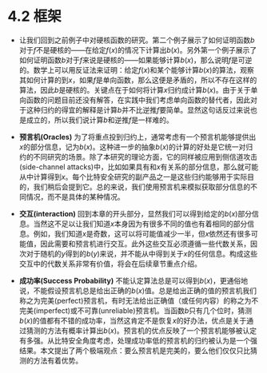 # 4.2 框架

* 让我们回到之前例子中对硬核函数的研究。第二个例子展示了如何证明函数$b$对于$f$不是硬核的——在给定$f(x)$的情况下计算出$b(x)$。另外第一个例子展示了如何证明函数$b$对于$f$来说是硬核的——如果能够计算$b(x)$，那么说明$f$是可逆的。数学上可以用反证法来证明：给定$f(x)$和某个能够计算$b(x)$的算法，观察其如何计算的到$x$，如果$f$是单向函数，那么这便是矛盾的，所以不存在这样的算法，因此$b$是硬核的。关键点在于如何将计算$x$归约成计算$b(x)$。由于关于单向函数的问题目前还没有解答，在实践中我们考虑单向函数的替代者，因此对于这种归约的得宜的解释是计算$b$并不比逆推$f$要简单。显然这句话反过来说也是成立的，所以我们说计算$b$和逆推$f$是一样难的。

* **预言机(Oracles)** 为了将重点投到归约上，通常考虑有一个预言机能够提供出$x$的部分信息，记为$b(x)$。这种进一步的抽象$b(x)$的计算的好处是它统一对归约的不同研究的场景。除了本研究的理论方面，它的同样被应用到侧信道攻击(side-channel attacks)中，比如如果具有和$x$有关系的部分信息，那么就可能从中计算得到$x$。每个比特安全研究的副产品之一是这些归约能够用于实际目的，我们稍后会提到它。总的来说，我们使用预言机来模拟获取部分信息的不同情况，而不是具体的某种情况。

* **交互(interaction)** 回到本章的开头部分，显然我们可以得到给定的$b(x)$部分信息。当然这不足以让我们知道$x$本身因为有很多不同的值也有着相同的部分信息。例如，我们知道$x$是奇数，这可以将可能值减少一半，但$x$依然还有很多可能值，因此需要和预言机进行交互。此外这些交互必须遵循一些代数关系，因次对于随机的$y$得到的$b(y)$来说，并不能从中得到关于$x$的任何信息。构成这些交互中的代数关系非常有价值，将会在后续章节重点介绍。

* **成功率(Success Probability)** 不能认定算法总是可以得到$b(x)$，更通俗地说，不能假设预言机总是给出正确的$b(x)$值。总是给出正确的值的预言机我们称之为完美(perfect)预言机，有时无法给出正确值（或任何内容）的称之为不完美(imperfect)或不可靠(unreliable)预言机。当函数$b$只有几个位时，猜测$b(x)$的值都有不错的成功率，当然这肯定不是恢复$x$的好办法，优点是关于通过猜测的方法有概率计算出$b(x)$。预言机的优点反映了一个预言机能够被认定有多强。从比特安全角度考虑，处理成功率低的预言机的归约被认为是一个强结果。本文提出了两个极端观点：要么预言机是完美的，要么他们仅仅只比猜测的方法有着优势。